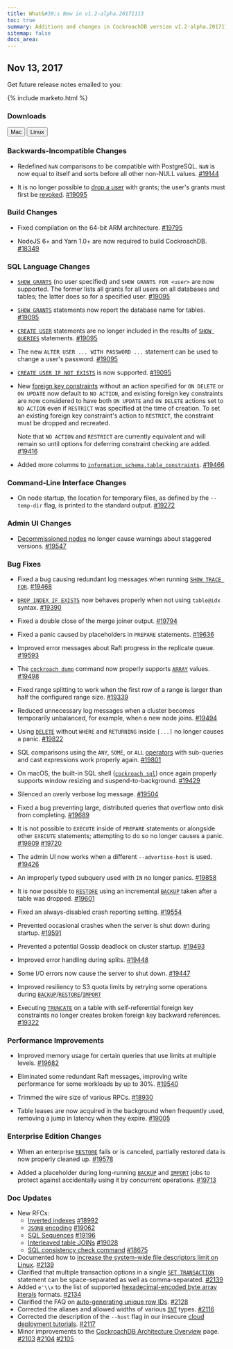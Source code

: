 ```yaml
---
title: What&#39;s New in v1.2-alpha.20171113
toc: true
summary: Additions and changes in CockroachDB version v1.2-alpha.20171113
sitemap: false
docs_area: 
---
```


## Nov 13, 2017

Get future release notes emailed to you:

{% include marketo.html %}

### Downloads

<div id="os-tabs" class="clearfix os-tabs_button-outline-primary">
    <a href="https://binaries.cockroachdb.com/cockroach-v1.2-alpha.20171113.darwin-10.9-amd64.tgz"><button id="mac" data-eventcategory="mac-binary-release-notes">Mac</button></a>
    <a href="https://binaries.cockroachdb.com/cockroach-v1.2-alpha.20171113.linux-amd64.tgz"><button id="linux" data-eventcategory="linux-binary-release-notes">Linux</button></a>
</div>

### Backwards-Incompatible Changes

- Redefined `NaN` comparisons to be compatible with PostgreSQL. `NaN` is now equal to itself and sorts before all other non-NULL values. [#19144](https://github.com/cockroachdb/cockroach/pull/19144)

- It is no longer possible to [drop a user](../v2.0/drop-user.html) with grants; the user's grants must first be [revoked](../v2.0/revoke.html). [#19095](https://github.com/cockroachdb/cockroach/pull/19095)

### Build Changes

- Fixed compilation on the 64-bit ARM architecture. [#19795](https://github.com/cockroachdb/cockroach/pull/19795)

- NodeJS 6+ and Yarn 1.0+ are now required to build CockroachDB. [#18349](https://github.com/cockroachdb/cockroach/pull/18349)

### SQL Language Changes

- [`SHOW GRANTS`](../v2.0/show-grants.html) (no user specified) and `SHOW GRANTS FOR <user>` are now supported. The former lists all grants for all users on all databases and tables; the latter does so for a specified user. [#19095](https://github.com/cockroachdb/cockroach/pull/19095)

- [`SHOW GRANTS`](../v2.0/show-grants.html) statements now report the database name for tables. [#19095](https://github.com/cockroachdb/cockroach/pull/19095)

- [`CREATE USER`](../v2.0/create-user.html) statements are no longer included in the results of [`SHOW QUERIES`](../v2.0/show-queries.html) statements. [#19095](https://github.com/cockroachdb/cockroach/pull/19095)

- The new `ALTER USER ... WITH PASSWORD ...` statement can be used to change a user's password. [#19095](https://github.com/cockroachdb/cockroach/pull/19095)

- [`CREATE USER IF NOT EXISTS`](../v2.0/create-user.html) is now supported. [#19095](https://github.com/cockroachdb/cockroach/pull/19095)

- New [foreign key constraints](../v2.0/foreign-key.html) without an action specified for `ON DELETE` or `ON UPDATE` now default to `NO ACTION`, and existing foreign key constraints are now considered to have both `ON UPDATE` and `ON DELETE` actions set to `NO ACTION` even if `RESTRICT` was specified at the time of creation. To set an existing foreign key constraint's action to `RESTRICT`, the constraint must be dropped and recreated.

    Note that `NO ACTION` and `RESTRICT` are currently equivalent and will remain so until options for deferring constraint checking are added. [#19416](https://github.com/cockroachdb/cockroach/pull/19416)

- Added more columns to [`information_schema.table_constraints`](../v2.0/information-schema.html#table_constraints). [#19466](https://github.com/cockroachdb/cockroach/pull/19466)

### Command-Line Interface Changes

- On node startup, the location for temporary files, as defined by the `--temp-dir` flag, is printed to the standard output. [#19272](https://github.com/cockroachdb/cockroach/pull/19272)

### Admin UI Changes

- [Decommissioned nodes](../v2.0/remove-nodes.html) no longer cause warnings about staggered versions. [#19547](https://github.com/cockroachdb/cockroach/pull/19547)

### Bug Fixes

- Fixed a bug causing redundant log messages when running [`SHOW TRACE FOR`](../v2.0/show-trace.html). [#19468](https://github.com/cockroachdb/cockroach/pull/19468)

- [`DROP INDEX IF EXISTS`](../v2.0/drop-index.html) now behaves properly when not using `table@idx` syntax. [#19390](https://github.com/cockroachdb/cockroach/pull/19390)

- Fixed a double close of the merge joiner output. [#19794](https://github.com/cockroachdb/cockroach/pull/19794)

- Fixed a panic caused by placeholders in `PREPARE` statements. [#19636](https://github.com/cockroachdb/cockroach/pull/19636)

- Improved error messages about Raft progress in the replicate queue. [#19593](https://github.com/cockroachdb/cockroach/pull/19593)

- The [`cockroach dump`](../v2.0/sql-dump.html) command now properly supports [`ARRAY`](../v2.0/array.html) values. [#19498](https://github.com/cockroachdb/cockroach/pull/19498)

- Fixed range splitting to work when the first row of a range is larger than half the configured range size. [#19339](https://github.com/cockroachdb/cockroach/pull/19339)

- Reduced unnecessary log messages when a cluster becomes temporarily unbalanced, for example, when a new node joins. [#19494](https://github.com/cockroachdb/cockroach/pull/19494)

- Using [`DELETE`](../v2.0/delete.html) without `WHERE` and `RETURNING` inside `[...]` no longer causes a panic. [#19822](https://github.com/cockroachdb/cockroach/pull/19822)

- SQL comparisons using the `ANY`, `SOME`, or `ALL` [operators](../v2.0/functions-and-operators.html#operators) with sub-queries and cast expressions work properly again. [#19801](https://github.com/cockroachdb/cockroach/pull/19801)

- On macOS, the built-in SQL shell ([`cockroach sql`](../v2.0/use-the-built-in-sql-client.html)) once again properly supports window resizing and suspend-to-background. [#19429](https://github.com/cockroachdb/cockroach/pull/19429)

- Silenced an overly verbose log message. [#19504](https://github.com/cockroachdb/cockroach/pull/19504)

- Fixed a bug preventing large, distributed queries that overflow onto disk from completing. [#19689](https://github.com/cockroachdb/cockroach/pull/19689)

- It is not possible to `EXECUTE` inside of `PREPARE` statements or alongside other `EXECUTE` statements; attempting to do so no longer causes a panic. [#19809](https://github.com/cockroachdb/cockroach/pull/19809) [#19720](https://github.com/cockroachdb/cockroach/pull/19720)

- The admin UI now works when a different `--advertise-host` is used. [#19426](https://github.com/cockroachdb/cockroach/pull/19426)

- An improperly typed subquery used with `IN` no longer panics. [#19858](https://github.com/cockroachdb/cockroach/pull/19858)

- It is now possible to [`RESTORE`](../v2.0/restore.html) using an incremental [`BACKUP`](../v2.0/backup.html) taken after a table was dropped. [#19601](https://github.com/cockroachdb/cockroach/pull/19601)

- Fixed an always-disabled crash reporting setting. [#19554](https://github.com/cockroachdb/cockroach/pull/19554)

- Prevented occasional crashes when the server is shut down during startup. [#19591](https://github.com/cockroachdb/cockroach/pull/19591)

- Prevented a potential Gossip deadlock on cluster startup. [#19493](https://github.com/cockroachdb/cockroach/pull/19493)

- Improved error handling during splits. [#19448](https://github.com/cockroachdb/cockroach/pull/19448)

- Some I/O errors now cause the server to shut down. [#19447](https://github.com/cockroachdb/cockroach/pull/19447)

- Improved resiliency to S3 quota limits by retrying some operations during [`BACKUP`](../v2.0/backup.html)/[`RESTORE`](../v2.0/restore.html)/[`IMPORT`](../v2.0/import.html)

- Executing [`TRUNCATE`](../v2.0/truncate.html) on a table with self-referential foreign key constraints no longer creates broken foreign key backward references. [#19322](https://github.com/cockroachdb/cockroach/issues/19322)

### Performance Improvements

- Improved memory usage for certain queries that use limits at multiple levels. [#19682](https://github.com/cockroachdb/cockroach/pull/19682)

- Eliminated some redundant Raft messages, improving write performance for some workloads by up to 30%. [#19540](https://github.com/cockroachdb/cockroach/pull/19540)

- Trimmed the wire size of various RPCs. [#18930](https://github.com/cockroachdb/cockroach/pull/18930)

- Table leases are now acquired in the background when frequently used, removing a jump in latency when they expire. [#19005](https://github.com/cockroachdb/cockroach/pull/19005)

### Enterprise Edition Changes

-  When an enterprise [`RESTORE`](../v2.0/restore.html) fails or is canceled, partially restored data is now properly cleaned up. [#19578](https://github.com/cockroachdb/cockroach/pull/19578)

- Added a placeholder during long-running [`BACKUP`](../v2.0/backup.html) and [`IMPORT`](../v2.0/import.html) jobs to protect against accidentally using it by concurrent operations. [#19713](https://github.com/cockroachdb/cockroach/pull/19713)

### Doc Updates

- New RFCs:
    - [Inverted indexes](https://github.com/cockroachdb/cockroach/blob/master/docs/RFCS/20171020_inverted_indexes.md) [#18992](https://github.com/cockroachdb/cockroach/pull/18992)
    - [`JSONB` encoding](https://github.com/cockroachdb/cockroach/blob/master/docs/RFCS/20171005_jsonb_encoding.md) [#19062](https://github.com/cockroachdb/cockroach/pull/19062)
    - [SQL Sequences](https://github.com/cockroachdb/cockroach/blob/master/docs/RFCS/20171102_sql_sequences.md) [#19196](https://github.com/cockroachdb/cockroach/pull/19196)
    - [Interleaved table JOINs](https://github.com/cockroachdb/cockroach/blob/master/docs/RFCS/20171025_interleaved_table_joins.md) [#19028](https://github.com/cockroachdb/cockroach/pull/19028)
    - [SQL consistency check command](https://github.com/cockroachdb/cockroach/blob/master/docs/RFCS/20171025_scrub_sql_consistency_check_command.md) [#18675](https://github.com/cockroachdb/cockroach/pull/18675)
- Documented how to [increase the system-wide file descriptors limit on Linux](../v2.0/recommended-production-settings.html#file-descriptors-limit). [#2139](https://github.com/cockroachdb/docs/pull/2139)
- Clarified that multiple transaction options in a single [`SET TRANSACTION`](../v2.0/set-transaction.html#set-isolation-priority) statement can be space-separated as well as comma-separated. [#2139](https://github.com/cockroachdb/docs/pull/2139)
- Added `e'\\x` to the list of supported [hexadecimal-encoded byte array literals](../v2.0/sql-constants.html#hexadecimal-encoded-byte-array-literals) formats. [#2134](https://github.com/cockroachdb/docs/pull/2134)
- Clarified the FAQ on [auto-generating unique row IDs](../v2.0/sql-faqs.html#how-do-i-auto-generate-unique-row-ids-in-cockroachdb). [#2128](https://github.com/cockroachdb/docs/pull/2128)
- Corrected the aliases and allowed widths of various [`INT`](../v1.1/int.html) types. [#2116](https://github.com/cockroachdb/docs/pull/2116)
- Corrected the description of the `--host` flag in our insecure [cloud deployment tutorials](../v1.1/manual-deployment.html). [#2117](https://github.com/cockroachdb/docs/pull/2117)
- Minor improvements to the [CockroachDB Architecture Overview](../v1.1/architecture/overview.html) page. [#2103](https://github.com/cockroachdb/docs/pull/2103) [#2104](https://github.com/cockroachdb/docs/pull/2104) [#2105](https://github.com/cockroachdb/docs/pull/2105)
